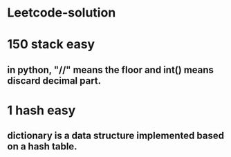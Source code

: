 # Leetcode-solution
# 150 stack easy
## in python, "//" means the floor and int() means discard decimal part.

# 1 hash easy
## dictionary is a data structure implemented based on a hash table.